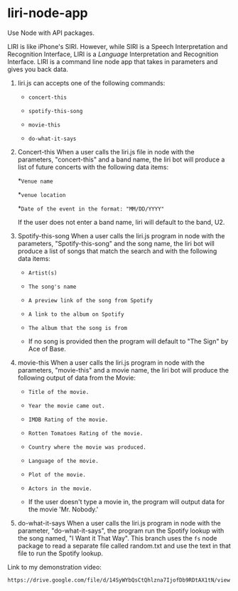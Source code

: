 
# liri-node-app

Use Node with API packages.

LIRI is like iPhone's SIRI. However, while SIRI is a Speech Interpretation and Recognition Interface, LIRI is a _Language_ Interpretation and Recognition Interface. LIRI is a command line node app that takes in parameters and gives you back data.

1. liri.js can accepts one of the following commands:

   * `concert-this`

   * `spotify-this-song`

   * `movie-this`

   * `do-what-it-says`

2. Concert-this
  When a user calls the liri.js file in node with the parameters, "concert-this" and a band name, the liri bot will produce a list of future concerts with the following data items:
  
    *`Venue name`

    *`venue location`

    *`Date of the event in the format: "MM/DD/YYYY"`

    If the user does not enter a band name, liri will default to the band, U2.

3. Spotify-this-song
  When a user calls the liri.js program in node with the parameters, "Spotify-this-song" and the song name, the liri bot will produce a list of songs that match the search and with the following data items:

     * `Artist(s)`

     * `The song's name`

     * `A preview link of the song from Spotify`

     * `A link to the album on Spotify`

     * `The album that the song is from`

     * If no song is provided then the program will default to "The Sign" by Ace of Base.

4. movie-this
  When a user calls the liri.js program in node with the parameters, "movie-this" and a movie name, the liri bot will produce the following output of data from the Movie:

    * `Title of the movie.`

    * `Year the movie came out.`

    * `IMDB Rating of the movie.`

    * `Rotten Tomatoes Rating of the movie.`

    * `Country where the movie was produced.`

    * `Language of the movie.`

    * `Plot of the movie.`

    * `Actors in the movie.`

    * If the user doesn't type a movie in, the program will output data for the movie 'Mr. Nobody.'

5. do-what-it-says
  When a user calls the liri.js program in node with the parameter, "do-what-it-says", the program run the Spotify lookup with the song named, "I Want it That Way".  This branch uses the `fs` node package to read a separate file called random.txt and use the text in that file to run the Spotify lookup.

Link to my demonstration video:

```https://drive.google.com/file/d/14SyWYbQsCtQhlzna7IjofDb9RDtAX1tN/view```